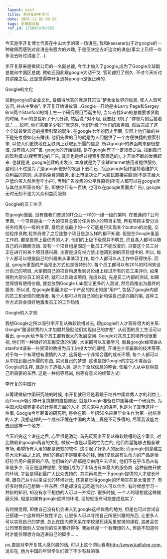 ```yaml
---
 layout: post
 title: 李开复的中大行
 date: 2005-11-02 00:29
 tags: 旧博客存档
 ref_id: 1536954703352
---
```

今天是李开复博士代表在中山大学的第一场讲座, 我和kassarar出于对google的一种敬佩而感到对此讲座有强大的兴趣,
于是便决定去听这次的讲座(事实上已经一年多没去听过讲座了...).



李开复原来是微软公司的一名副总裁, 今年才加入了google,成为了Google全球副总裁和中国区总裁. 微软还因此跟google大动干戈,
官司都打了很久. 不过今天听过其讲座之后, 还是觉得李开复选择google是很正确的.



Google的文化

说到google的企业文化, 最值得欣赏的就是其宗旨"整合全世界的信息, 使人人皆可访问, 并从中受益".
李开复开始讲故事...Google一开始是由Larry Page和Sergey Brin两个Stanford的博士生一个研究项目而诞生的,
当年去找Sun的总裁要求资助的时候, Sun的总裁听了十几分钟, 然后说:"对不起, 我要赶飞机了."停顿片刻后接着说,"......说吧,
你们需要多少钱?"就这样, 他们升级了他们的服务器, 然后完成了这个全球最受欢迎的搜索引擎的诞生. 在google七年的历史里面,
实际上他们做的并不是先考虑如何去赚钱. 他们先做的目的就是为人们提供了一个方便快捷的搜索引擎, 以使人们更快地在互联网上获取到所需的信息.
所以google的界面向来都很整洁, 没有烦人的广告. google的开始赚钱, 是在google有了一定规模之后, 找到自己的盈利模式(搜索页边的广告,
其实也是经过搜索引擎筛选的), 才开始不断的发展起来. 也就是说, google创建的出发点, 本身就是为了全球internet使用者提供服务,
盈利只不过是为了是google更好的发展下去而已. 而且google始终坚持着维护大众利益的原则, 从提供免费的服务,
到上市坚决让广大股民直接买股(而不是先给大户低价买入然后套牢小户), 再到广告收费的公平性原则(所有人都可以在google卖与其付出所等价的广告,
即使你只有一百块, 也可以在google里面卖广告), google无时无刻不是为大众利益而服务.



Google的员工生活

在google里面, 没有像我们普通的IT企业一样的一级一级的架构. 在普通的IT公司里面, 一个项目是由一个大的项目总管分任务给小的项目主管,
再有项目主管分派任务给再小一级的主管, 最后变成最小的一个可能是只实现某个button的功能, 交给程序员做,程序员做了之后连整个项目是怎么样的都不知道.
但是在Google里面工作的, 都是世界上最优秀的人才. 他们的上级下级观并不明显, 而且各人都可以随自己的兴趣而流动.
没有一个项目组是固定一批员工不能改变的. 只要这个员工对正在进行的某个项目感兴趣, 主管是没有权力禁止他调到别的项目组中的. 所以,
每个人都可以根据自己的兴趣来从事某项工作, 每个人都可以从工作中获得快乐. 而且, google里面的产品推出方式也是很特别的.
每个员工都可以有20%的时间来设计自己的项目, 大家把自己的项目构思发到讨论组上经过所有的员工来评价, 如果得到大部分员工的支持, 就可以启动该项目,
完成以后, 先是员工内部的测试, 如果觉得很有使用价值, 就会放到Google Lab里让更多的人测试, 然后再推出为最终的服务. 所以说,
在google里面决定一个产品的推出的是"用户", 包括了google内部的员工和全球的使用者. 每个人都可以有自己的创新和做自己感兴趣的事,
这种工作方式将会很好地激发员工的工作热情.



Google的人才观

我想Google之所以吸引李开复从微软跳槽过去, 跟google的人才观有很大的关系. Google"邀请优秀的人才加盟并鼓励他们实现自己的梦想".
从前面的员工生活可以看出, google给予每个员工都有很大的发展空间. Google对其员工的培养也很重视, 他们有一种很好的互相交流的机制,
大家都可以互相学习, 而且google经常会从stanford请来一些资深的教授为员工讲授大学的课程, 开讲座介绍最新的技术等等.
对于每一个有理想有激情的人才, 这将是一个非常合适的成长环境. 每个人都可以从中找到自己所需的东西, 实现自己的梦想. 这也是跟Google的宗旨不谋而合.
Google的生存, 就是为了造福人类, 是为了全球信息的整合, 使每个人从中获得自己所需要的东西. 这是一种何等高尚, 何等有意义的经营方式!



李开复的中国行

从筹建微软中国研究院的时候, 李开复就已经是着眼于培养中国优秀人才的利益上. 而Google吸引李开复跳槽的直接原因,
就是Google准备在中国筹建一个研究所, 为中国大陆培养更多的计算机方面的人才. 这次来中大的讲座, 也是为了宣传这样一件事,
Google今年筹备的研究所, 将会在第一年招50名应届毕业生作为第一批培养的人才. 我想这样的一个成长环境在中国的大陆上真是不可多得的,
尽管我没能力去到这样一个地方...



今天听完这个讲座之后, 心里很是激动. 首先反观李开复从微软跳槽的这个事实, 对比微软和google两者的文化. 微软一直是以侵略性为主的,
他们希望能够占据全球市场, 希望所有人用的都是微软的软件, 这引起了好多人的反感; 而google则是建立在大众利益之上的, 他们的目的不是赚更多的钱,
他们坚信最有生命力的产品是恰好符合用户需要的产品, 他们做的产品都是交由用户去评价, 他们不在乎市场占有率是多少, 可正是这种思想,
使他们成为了市场占有率最大的服务商. 这种自由开放的环境, 才会是得到最广大民众支持的. 其次再考虑一下google提供的人才成长环境,
跟自己从小以来成长的环境对比, 还真是觉得google的环境实在是太宝贵了. 有好多时候自己想做一件东西, 但是却没有志同道合的人可以合作;
有时候想学习一种新的知识, 却没有水平相仿的人可以一齐探讨. 很多时候, 一个人的理想就这样被磨灭掉, 但是如果有google这样的环境,
理想就很有可能变成现实了.



有时候觉得, 即使自己没有机会进入到google这样优秀的地方, 但是也可以尝试自己搭建一个这样的开放性平台, 让更多人可以寻找自己所感兴趣的东西,
让更多人可以实现自己的梦想, 总比在国内整天呆在学校里死读系里安排的课程, 或者呆在公司里死做别人交给你的任务要好得多. 我始终是一个有理想的人,
但是不知道何时才能往理想方向迈进自己的脚步......



ps,要是对李开复其人感兴趣的话, 可以上这个网址看看<http://www.kaifulee.com>, 说实在, 他为中国的年轻学生们做了不少有益的事.

